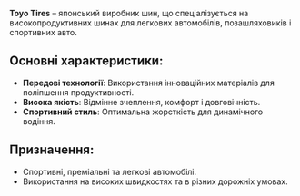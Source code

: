 **Toyo Tires** – японський виробник шин, що спеціалізується на високопродуктивних шинах для легкових автомобілів, позашляховиків і спортивних авто.

## Основні характеристики:

- **Передові технології**: Використання інноваційних матеріалів для поліпшення продуктивності.
- **Висока якість**: Відмінне зчеплення, комфорт і довговічність.
- **Спортивний стиль**: Оптимальна жорсткість для динамічного водіння.

## Призначення:

- Спортивні, преміальні та легкові автомобілі.
- Використання на високих швидкостях та в різних дорожніх умовах.
